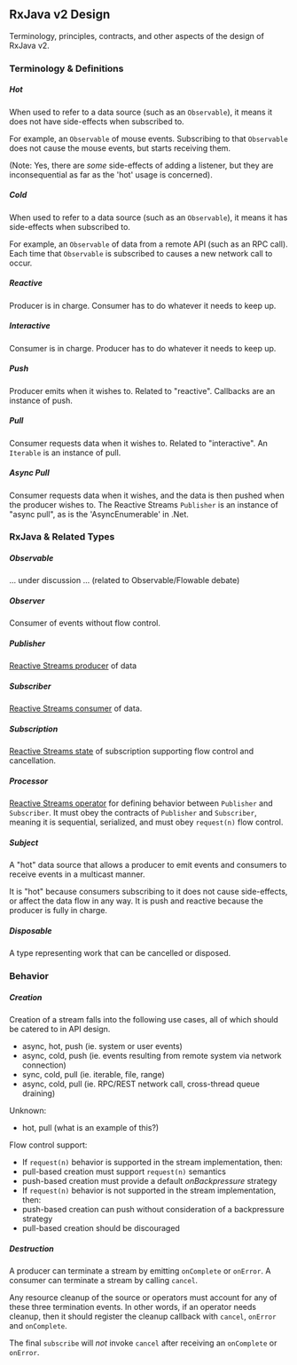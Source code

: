 ## RxJava v2 Design

Terminology, principles, contracts, and other aspects of the design of RxJava v2.

### Terminology & Definitions

##### Hot

When used to refer to a data source (such as an `Observable`), it means it does not have side-effects when subscribed to.

For example, an `Observable` of mouse events. Subscribing to that `Observable` does not cause the mouse events, but starts receiving them.

(Note: Yes, there are *some* side-effects of adding a listener, but they are inconsequential as far as the 'hot' usage is concerned).

##### Cold

When used to refer to a data source (such as an `Observable`), it means it has side-effects when subscribed to.

For example, an `Observable` of data from a remote API (such as an RPC call). Each time that `Observable` is subscribed to causes a new network call to occur.

##### Reactive

Producer is in charge. Consumer has to do whatever it needs to keep up.

##### Interactive

Consumer is in charge. Producer has to do whatever it needs to keep up.

##### Push

Producer emits when it wishes to. Related to "reactive". Callbacks are an instance of push.

##### Pull

Consumer requests data when it wishes to. Related to "interactive". An `Iterable` is an instance of pull.

##### Async Pull

Consumer requests data when it wishes, and the data is then pushed when the producer wishes to. The Reactive Streams `Publisher` is an instance of "async pull", as is the 'AsyncEnumerable' in .Net.

### RxJava & Related Types

##### Observable

... under discussion ... (related to Observable/Flowable debate)

##### Observer

Consumer of events without flow control.

##### Publisher

[Reactive Streams producer](https://github.com/reactive-streams/reactive-streams-jvm/blob/v1.0.0/README.md#1-publisher-code) of data

##### Subscriber

[Reactive Streams consumer](https://github.com/reactive-streams/reactive-streams-jvm/blob/v1.0.0/README.md#2-subscriber-code) of data.

##### Subscription

[Reactive Streams state](https://github.com/reactive-streams/reactive-streams-jvm/blob/v1.0.0/README.md#3-subscription-code) of subscription supporting flow control and cancellation.

##### Processor

[Reactive Streams operator](https://github.com/reactive-streams/reactive-streams-jvm/blob/v1.0.0/README.md#4processor-code) for defining behavior between `Publisher` and `Subscriber`. It must obey the contracts of `Publisher` and `Subscriber`, meaning it is sequential, serialized, and must obey `request(n)` flow control.

##### Subject

A "hot" data source that allows a producer to emit events and consumers to receive events in a multicast manner.

It is "hot" because consumers subscribing to it does not cause side-effects, or affect the data flow in any way. It is push and reactive because the producer is fully in charge.

##### Disposable

A type representing work that can be cancelled or disposed.

### Behavior

##### Creation

Creation of a stream falls into the following use cases, all of which should be catered to in API design.

- async, hot, push (ie. system or user events)
- async, cold, push (ie. events resulting from remote system via network connection)
- sync, cold, pull (ie. iterable, file, range)
- async, cold, pull (ie. RPC/REST network call, cross-thread queue draining)
 
Unknown:

- hot, pull (what is an example of this?)

Flow control support:

- If `request(n)` behavior is supported in the stream implementation, then:
 - pull-based creation must support `request(n)` semantics
 - push-based creation must provide a default *onBackpressure* strategy
- If `request(n)` behavior is not supported in the stream implementation, then:
 - push-based creation can push without consideration of a backpressure strategy
 - pull-based creation should be discouraged

##### Destruction

A producer can terminate a stream by emitting `onComplete` or `onError`. A consumer can terminate a stream by calling `cancel`.

Any resource cleanup of the source or operators must account for any of these three termination events. In other words, if an operator needs cleanup, then it should register the cleanup callback with `cancel`, `onError` and `onComplete`. 

The final `subscribe` will *not* invoke `cancel` after receiving an `onComplete` or `onError`.


